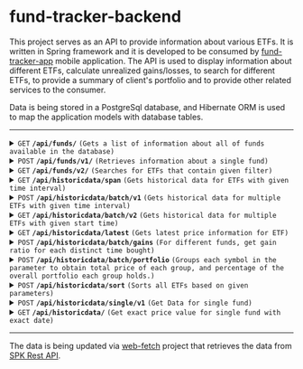 # fund-tracker-backend

This project serves as an API to provide information about various ETFs. It is written in Spring framework and it is developed to be consumed by [fund-tracker-app](https://github.com/wozyn/fund-tracker-app) mobile application. The API is used to display information about different ETFs, calculate unrealized gains/losses, to search for different ETFs, to provide a summary of client's portfolio and to provide other related services to the consumer.

Data is being stored in a PostgreSql database, and Hibernate ORM is used to map the application models with database tables.

---

<details>
 <summary><code>GET</code> <code><b>/api/funds/</b></code> <code>(Gets a list of information about all of funds available in the database)</code></summary>

##### Parameters

> | name | type     | data type             | description |
> | ---- | -------- | --------------------- | ----------- |
> | None | required | object (JSON or YAML) | N/A         |

</details>

<details>
 <summary><code>POST</code> <code><b>/api/funds/v1/</b></code> <code>(Retrieves information about a single fund)</code></summary>

##### Body Parameters

> | name | type     | data type | description             |
> | ---- | -------- | --------- | ----------------------- |
> | Kod  | required | string    | Exact symbol of the ETF |

</details>

<details>
 <summary><code>GET</code> <code><b>/api/funds/v2/</b></code> <code>(Searches for ETFs that contain given filter)</code></summary>

##### Url Parameters

> | name | type     | data type | description                |
> | ---- | -------- | --------- | -------------------------- |
> | Kod  | required | string    | Filter for the ETF symbols |

</details>

<details>
 <summary><code>GET</code> <code><b>/api/historicdata/span</b></code> <code>(Gets historical data for ETFs with given time interval)</code></summary>

##### Body Parameters

> | name | type     | data type | description                      |
> | ---- | -------- | --------- | -------------------------------- |
> | Kod  | required | string    | Exact Symbol for the ETF         |
> | beg  | required | datetime  | beginning date for time interval |
> | end  | required | datetime  | end date for time interval       |

</details>

<details>
 <summary><code>POST</code> <code><b>/api/historicdata/batch/v1</b></code> <code>(Gets historical data for multiple ETFs with given time interval)</code></summary>

##### Body Parameters

> | name      | type     | data type | description                                                                       |
> | --------- | -------- | --------- | --------------------------------------------------------------------------------- |
> | {Synbol}  | required | string    | Exact Symbol for the ETF                                                          |
> | Time span | required | int       | Value between 0-6. 0 = 1 wk, 1 = 1 mo, 2 = 3 mo, 3 = 1 yr, 4 = 3 yr, 5 = no limit |

##### Example Body

> | Request                           |
> | --------------------------------- |
> | `{"AFA" : 3,"TTE" : 3,"IPJ" : 3}` |

</details>

<details>
 <summary><code>GET</code> <code><b>/api/historicdata/batch/v2</b></code> <code>(Gets historical data for multiple ETFs with given start time)</code></summary>

##### Body Parameters

> | name     | type     | data type | description              |
> | -------- | -------- | --------- | ------------------------ |
> | {Synbol} | required | string    | Exact Symbol for the ETF |
> | {date}   | required | datetime  | beginning date           |

##### Example Body

> | Request                                                            |
> | ------------------------------------------------------------------ |
> | `{"AFA" : "10-10-2020","TTE" : "25-08-2020","IPJ" : "01-01-2021"}` |

</details>

<details>
 <summary><code>GET</code> <code><b>/api/historicdata/latest</b></code> <code>(Gets latest price information for ETF)</code></summary>

##### Body Parameters

> | name | type     | data type | description              |
> | ---- | -------- | --------- | ------------------------ |
> | Kod  | required | string    | Exact Symbol for the ETF |

##### Example Body

> | Request           |
> | ----------------- |
> | `{"Kod" : "IPJ"}` |

</details>

<details>
 <summary><code>POST</code> <code><b>/api/historicdata/batch/gains</b></code> <code>(For different funds, get gain ratio for each distinct time bought)</code></summary>

##### Body Parameters

> | name     | type     | data type | description                                         |
> | -------- | -------- | --------- | --------------------------------------------------- |
> | {Symbol} | required | JSON      | Array of date - price and amount bought value pairs |

##### Example Body

> | Request                                                                                                                                                  |
> | -------------------------------------------------------------------------------------------------------------------------------------------------------- |
> | `{"AFA" : {"12-10-2020" : [0.107567, 1000],"15-10-2020" : [0.102862, 1000]}, "IPJ" : {"12-10-2020" : [2.331948, 1000],"15-10-2020" : [2.431948, 1000]}}` |

</details>

<details>
 <summary><code>POST</code> <code><b>/api/historicdata/batch/portfolio</b></code> <code>(Groups each symbol in the parameter to obtain total price of each group, and percentage of the overall portfolio each group holds.)</code></summary>

##### Body Parameters

> | name     | type     | data type | description                                         |
> | -------- | -------- | --------- | --------------------------------------------------- |
> | {Symbol} | required | JSON      | Array of date - price and amount bought value pairs |

##### Example Body

> | Request                                                                                               |
> | ----------------------------------------------------------------------------------------------------- |
> | `{"NNF": {"16-05-2021": [1.03,2000],"20-05-2021" : [1.06,2000]}, "AFA": {"16-05-2021": [1.03,2000]}}` |

</details>

<details>
 <summary><code>POST</code> <code><b>/api/historicdata/sort</b></code> <code>(Sorts all ETFs based on given parameters)</code></summary>

##### Body Parameters

> | name      | type     | data type | description                                                             |
> | --------- | -------- | --------- | ----------------------------------------------------------------------- |
> | Kod       | required | int       | Sort Direction (0 = ascending, 1 = descending order on percantage gain) |
> | Time span | required | int       | Value between 0-5 to specify time range to calculate percentage gain    |

</details>

<details>
 <summary><code>POST</code> <code><b>/api/historicdata/single/v1</b></code> <code>(Get Data for single fund)</code></summary>

##### Body Parameters

> | name      | type     | data type | description                                                          |
> | --------- | -------- | --------- | -------------------------------------------------------------------- |
> | {Symbol}  | required | string    | Symbol to match exact ETF                                            |
> | Time span | required | int       | Value between 0-5 to specify time range to calculate percentage gain |

##### Example Body

> | Request       |
> | ------------- |
> | `{"TTE" : 6}` |

</details>

<details>
 <summary><code>GET</code> <code><b>/api/historicdata/</b></code> <code>(Get exact price value for single fund with exact date)</code></summary>

##### Url Parameters

> | name     | type     | data type | description                                  |
> | -------- | -------- | --------- | -------------------------------------------- |
> | fundCode | required | string    | Symbol to match exact ETF                    |
> | Date     | required | date      | Date of the price information to be obtained |

</details>

---

The data is being updated via [web-fetch](https://github.com/wozyn/web-fetch) project that retrieves the data from [SPK Rest API]("https://ws.spk.gov.tr/").
